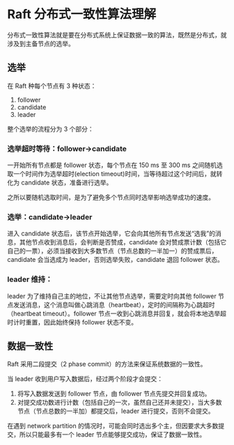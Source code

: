 # Raft 分布式一致性算法理解

分布式一致性算法就是要在分布式系统上保证数据一致的算法，既然是分布式，就涉及到主备节点的选举。

## 选举

在 Raft 种每个节点有 3 种状态：

1. follower
2. candidate
3. leader

整个选举的流程分为 3 个部分：

### 选举超时等待：follower->candidate

一开始所有节点都是 follower 状态，每个节点在 150 ms 至 300 ms 之间随机选取一个时间作为选举超时(election timeout)时间，当等待超过这个时间后，就转化为 candidate 状态，准备进行选举。

之所以要随机选取时间，是为了避免多个节点同时选举影响选举成功的速度。

### 选举：candidate->leader

进入 candidate 状态后，该节点开始选举，它会向其他所有节点发送“选我”的消息，其他节点收到消息后，会判断是否赞成，candidate 会对赞成票计数（包括它自己的一票），必须当接收到大多数节点（节点总数的一半加一）的赞成票后，candidate 会当选成为 leader，否则选举失败，candidate 退回 follower 状态。

### leader 维持：

leader 为了维持自己主的地位，不让其他节点选举，需要定时向其他 follower 节点发送消息，这个消息叫做心跳消息（heartbeat），定时的间隔称为心跳超时（heartbeat timeout）。follower 节点一收到心跳消息并回复，就会将本地选举超时计时重置，因此始终保持 follower 状态不变。

## 数据一致性

Raft 采用二段提交（2 phase commit）的方法来保证系统数据的一致性。

当 leader 收到用户写入数据后，经过两个阶段才会提交：

1. 将写入数据发送到 follower 节点，由 follower 节点先提交并回复成功。
2. 对提交成功数进行计数（包括自己的一次，虽然自己还并未提交），当大多数节点（节点总数的一半加）都提交后，leader 进行提交，否则不会提交。

在遇到 network partition 的情况时，可能会同时选出多个主，但因要求大多数提交，所以只能最多有一个 leader 节点能够提交成功，保证了数据一致性。